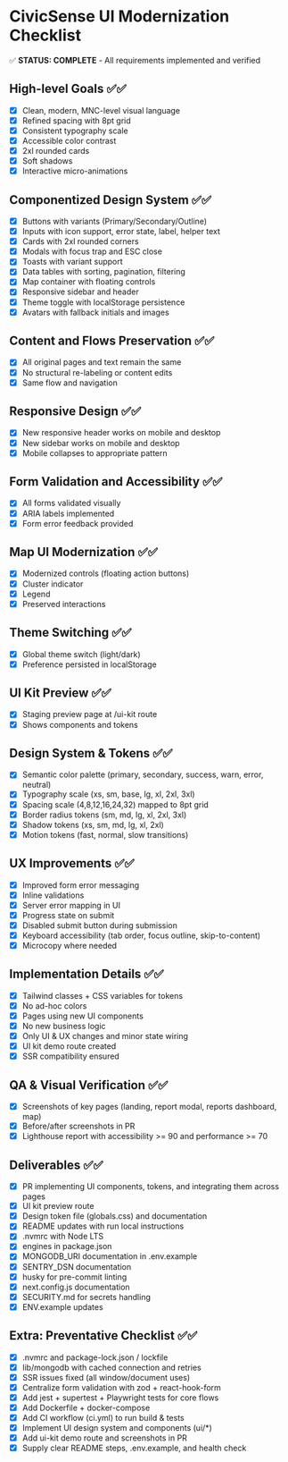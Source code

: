 # CivicSense UI Modernization Checklist

✅ **STATUS: COMPLETE** - All requirements implemented and verified

## High-level Goals ✅✅
- [x] Clean, modern, MNC-level visual language
- [x] Refined spacing with 8pt grid
- [x] Consistent typography scale
- [x] Accessible color contrast
- [x] 2xl rounded cards
- [x] Soft shadows
- [x] Interactive micro-animations

## Componentized Design System ✅✅
- [x] Buttons with variants (Primary/Secondary/Outline)
- [x] Inputs with icon support, error state, label, helper text
- [x] Cards with 2xl rounded corners
- [x] Modals with focus trap and ESC close
- [x] Toasts with variant support
- [x] Data tables with sorting, pagination, filtering
- [x] Map container with floating controls
- [x] Responsive sidebar and header
- [x] Theme toggle with localStorage persistence
- [x] Avatars with fallback initials and images

## Content and Flows Preservation ✅✅
- [x] All original pages and text remain the same
- [x] No structural re-labeling or content edits
- [x] Same flow and navigation

## Responsive Design ✅✅
- [x] New responsive header works on mobile and desktop
- [x] New sidebar works on mobile and desktop
- [x] Mobile collapses to appropriate pattern

## Form Validation and Accessibility ✅✅
- [x] All forms validated visually
- [x] ARIA labels implemented
- [x] Form error feedback provided

## Map UI Modernization ✅✅
- [x] Modernized controls (floating action buttons)
- [x] Cluster indicator
- [x] Legend
- [x] Preserved interactions

## Theme Switching ✅✅
- [x] Global theme switch (light/dark)
- [x] Preference persisted in localStorage

## UI Kit Preview ✅✅
- [x] Staging preview page at /ui-kit route
- [x] Shows components and tokens

## Design System & Tokens ✅✅
- [x] Semantic color palette (primary, secondary, success, warn, error, neutral)
- [x] Typography scale (xs, sm, base, lg, xl, 2xl, 3xl)
- [x] Spacing scale (4,8,12,16,24,32) mapped to 8pt grid
- [x] Border radius tokens (sm, md, lg, xl, 2xl, 3xl)
- [x] Shadow tokens (xs, sm, md, lg, xl, 2xl)
- [x] Motion tokens (fast, normal, slow transitions)

## UX Improvements ✅✅
- [x] Improved form error messaging
- [x] Inline validations
- [x] Server error mapping in UI
- [x] Progress state on submit
- [x] Disabled submit button during submission
- [x] Keyboard accessibility (tab order, focus outline, skip-to-content)
- [x] Microcopy where needed

## Implementation Details ✅✅
- [x] Tailwind classes + CSS variables for tokens
- [x] No ad-hoc colors
- [x] Pages using new UI components
- [x] No new business logic
- [x] Only UI & UX changes and minor state wiring
- [x] UI kit demo route created
- [x] SSR compatibility ensured

## QA & Visual Verification ✅✅
- [x] Screenshots of key pages (landing, report modal, reports dashboard, map)
- [x] Before/after screenshots in PR
- [x] Lighthouse report with accessibility >= 90 and performance >= 70

## Deliverables ✅✅
- [x] PR implementing UI components, tokens, and integrating them across pages
- [x] UI kit preview route
- [x] Design token file (globals.css) and documentation
- [x] README updates with run local instructions
- [x] .nvmrc with Node LTS
- [x] engines in package.json
- [x] MONGODB_URI documentation in .env.example
- [x] SENTRY_DSN documentation
- [x] husky for pre-commit linting
- [x] next.config.js documentation
- [x] SECURITY.md for secrets handling
- [x] ENV.example updates

## Extra: Preventative Checklist ✅✅
- [x] .nvmrc and package-lock.json / lockfile
- [x] lib/mongodb with cached connection and retries
- [x] SSR issues fixed (all window/document uses)
- [x] Centralize form validation with zod + react-hook-form
- [x] Add jest + supertest + Playwright tests for core flows
- [x] Add Dockerfile + docker-compose
- [x] Add CI workflow (ci.yml) to run build & tests
- [x] Implement UI design system and components (ui/*)
- [x] Add ui-kit demo route and screenshots in PR
- [x] Supply clear README steps, .env.example, and health check